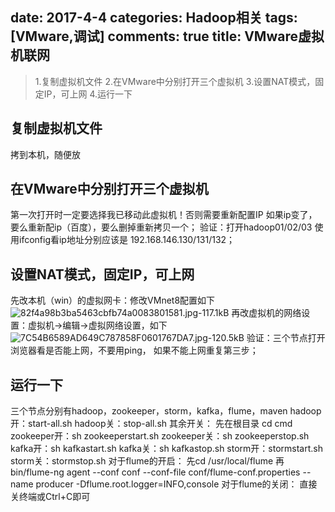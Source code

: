 ﻿date: 2017-4-4
categories: Hadoop相关
tags: [VMware,调试]
comments: true
title: VMware虚拟机联网
---

>1.复制虚拟机文件
2.在VMware中分别打开三个虚拟机
3.设置NAT模式，固定IP，可上网
4.运行一下
 
## 复制虚拟机文件 
拷到本机，随便放

## 在VMware中分别打开三个虚拟机 
第一次打开时一定要选择我已移动此虚拟机！否则需要重新配置IP
如果ip变了，要么重新配ip（百度），要么删掉重新拷贝一个；
验证：打开hadoop01/02/03 使用ifconfig看ip地址分别应该是
192.168.146.130/131/132；

## 设置NAT模式，固定IP，可上网 
先改本机（win）的虚拟网卡：修改VMnet8配置如下	
![82f4a98b3ba5463cbfb74a0083801581.jpg-117.1kB][1]
再改虚拟机的网络设置：虚拟机->编辑->虚拟网络设置，如下
![7C54B6589AD649C787858F0601767DA7.jpg-120.5kB][2]
验证：三个节点打开浏览器看是否能上网，不要用ping，
如果不能上网重复第三步；

## 运行一下
三个节点分别有hadoop，zookeeper，storm，kafka，flume，maven
hadoop开：start-all.sh
hadoop关：stop-all.sh
其余开关：
先在根目录 cd cmd
zookeeper开：sh zookeeperstart.sh
zookeeper关：sh zookeeperstop.sh
kafka开：sh kafkastart.sh
kafka关：sh kafkastop.sh
storm开：stormstart.sh
storm关：stormstop.sh
对于flume的开启：
先cd /usr/local/flume
再bin/flume-ng agent --conf conf --conf-file conf/flume-conf.properties --name producer -Dflume.root.logger=INFO,console
对于flume的关闭：
直接关终端或Ctrl+C即可


  [1]: http://static.zybuluo.com/EVA001/ceasxagf6idpe1jd01sgj44m/82f4a98b3ba5463cbfb74a0083801581.jpg
  [2]: http://static.zybuluo.com/EVA001/yc2f79yzhbh1chwtms2vbi7f/7C54B6589AD649C787858F0601767DA7.jpg